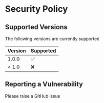 # Security Policy

## Supported Versions

The following versions are currently supported

| Version | Supported          |
| ------- | ------------------ |
| 1.0.0   | :white_check_mark: |
| < 1.0   | :x:                |

## Reporting a Vulnerability

Please raise a GitHub issue
